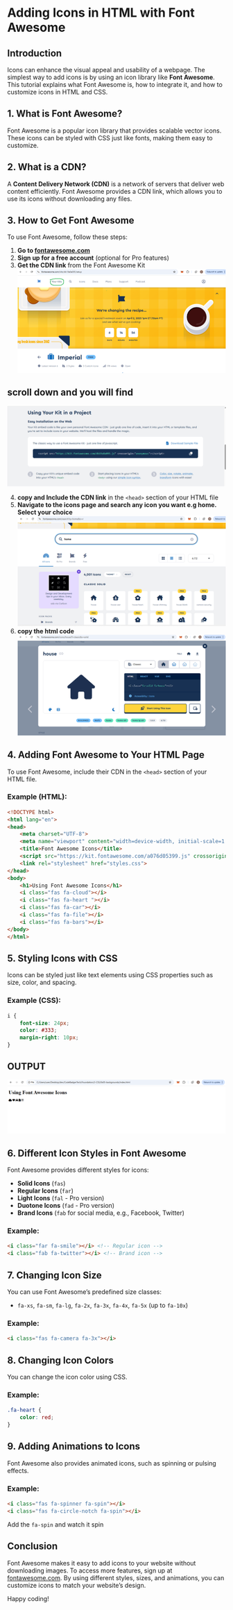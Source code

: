 # Adding Icons in HTML with Font Awesome

## Introduction
Icons can enhance the visual appeal and usability of a webpage. The simplest way to add icons is by using an icon library like **Font Awesome**. This tutorial explains what Font Awesome is, how to integrate it, and how to customize icons in HTML and CSS.

## 1. What is Font Awesome?
Font Awesome is a popular icon library that provides scalable vector icons. These icons can be styled with CSS just like fonts, making them easy to customize.

## 2. What is a CDN?
A **Content Delivery Network (CDN)** is a network of servers that deliver web content efficiently. Font Awesome provides a CDN link, which allows you to use its icons without downloading any files.

## 3. How to Get Font Awesome
To use Font Awesome, follow these steps:
1. **Go to [fontawesome.com](https://fontawesome.com)**
2. **Sign up for a free account** (optional for Pro features)
3. **Get the CDN link** from the Font Awesome Kit
![alt text](image.png)
## scroll down and you will find
![alt text](image-1.png)


4. **copy and Include the CDN link** in the `<head>` section of your HTML file
5. **Navigate to the icons page and search any icon you want e.g home. Select your choice**
![alt text](image-2.png)
6. **copy the html code**
![alt text](image-3.png)

## 4. Adding Font Awesome to Your HTML Page
To use Font Awesome, include their CDN in the `<head>` section of your HTML file.

### Example (HTML):
```html
<!DOCTYPE html>
<html lang="en">
<head>
    <meta charset="UTF-8">
    <meta name="viewport" content="width=device-width, initial-scale=1.0">
    <title>Font Awesome Icons</title>
    <script src="https://kit.fontawesome.com/a076d05399.js" crossorigin="anonymous"></script> <!-- put urs here -->
    <link rel="stylesheet" href="styles.css">
</head>
<body>
    <h1>Using Font Awesome Icons</h1>
    <i class="fas fa-cloud"></i>
    <i class="fas fa-heart "></i>
    <i class="fas fa-car"></i>
    <i class="fas fa-file"></i>
    <i class="fas fa-bars"></i>
</body>
</html>
```

## 5. Styling Icons with CSS
Icons can be styled just like text elements using CSS properties such as size, color, and spacing.

### Example (CSS):
```css
i {
    font-size: 24px;
    color: #333;
    margin-right: 10px;
}
```

## OUTPUT
![alt text](image-4.png)

## 6. Different Icon Styles in Font Awesome
Font Awesome provides different styles for icons:
- **Solid Icons** (`fas`)
- **Regular Icons** (`far`)
- **Light Icons** (`fal` - Pro version)
- **Duotone Icons** (`fad` - Pro version)
- **Brand Icons** (`fab` for social media, e.g., Facebook, Twitter)

### Example:
```html
<i class="far fa-smile"></i> <!-- Regular icon -->
<i class="fab fa-twitter"></i> <!-- Brand icon -->
```

## 7. Changing Icon Size
You can use Font Awesome’s predefined size classes:
- `fa-xs`, `fa-sm`, `fa-lg`, `fa-2x`, `fa-3x`, `fa-4x`, `fa-5x` (up to `fa-10x`)

### Example:
```html
<i class="fas fa-camera fa-3x"></i>
```

## 8. Changing Icon Colors
You can change the icon color using CSS.

### Example:
```css
.fa-heart {
    color: red;
}
```

## 9. Adding Animations to Icons
Font Awesome also provides animated icons, such as spinning or pulsing effects.

### Example:
```html
<i class="fas fa-spinner fa-spin"></i>
<i class="fas fa-circle-notch fa-spin"></i>
```

Add the `fa-spin` and watch it spin
 
## Conclusion
Font Awesome makes it easy to add icons to your website without downloading images. To access more features, sign up at [fontawesome.com](https://fontawesome.com). By using different styles, sizes, and animations, you can customize icons to match your website’s design.

Happy coding!

